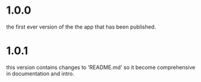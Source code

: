 # 1.0.0
the first ever version of the the app that has been published.

# 1.0.1
this version contains changes to 'README.md' so it become comprehensive in documentation and intro.